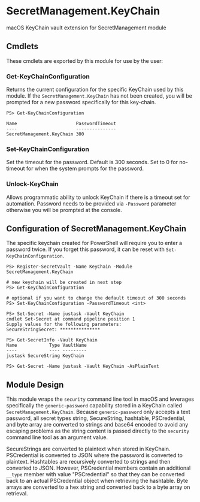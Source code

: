# SecretManagement.KeyChain

macOS KeyChain vault extension for SecretManagement module

## Cmdlets

These cmdlets are exported by this module for use by the user:

### Get-KeyChainConfiguration

Returns the current configuration for the specific KeyChain used by this module. If the `SecretManagement.KeyChain` has not been created, you will be prompted for a new password specifically for this key-chain.

```powershell-output
PS> Get-KeyChainConfiguration

Name                      PasswordTimeout
----                      ---------------
SecretManagement.KeyChain 300
```

### Set-KeyChainConfiguration

Set the timeout for the password.  Default is 300 seconds.  Set to 0 for no-timeout for when the system prompts for the password.

### Unlock-KeyChain

Allows programmatic ability to unlock KeyChain if there is a timeout set for automation.  Password needs to be
provided via `-Password` parameter otherwise you will be prompted at the console.

## Configuration of SecretManagement.KeyChain

The specific keychain created for PowerShell will require you to enter a password twice. If you forget this password, it can be reset with `Set-KeyChainConfiguration`.

```console
PS> Register-SecretVault -Name KeyChain -Module SecretManagement.KeyChain

# new keychain will be created in next step
PS> Get-KeyChainConfiguration

# optional if you want to change the default timeout of 300 seconds
PS> Set-KeyChainConfiguration -PasswordTimeout <int>

PS> Set-Secret -Name justask -Vault KeyChain
cmdlet Set-Secret at command pipeline position 1
Supply values for the following parameters:
SecureStringSecret: ***************

PS> Get-SecretInfo -Vault KeyChain
Name            Type VaultName
----            ---- ---------
justask SecureString KeyChain

PS> Get-Secret -Name justask -Vault KeyChain -AsPlainText
```

## Module Design

This module wraps the `security` command line tool in macOS and leverages specifically the `generic-password` capability stored
in a KeyChain called `SecretManagement.KeyChain`.
Because `generic-password` only accepts a text password, all secret types string, SecureString, hashtable, PSCredential, and byte array
are converted to strings and base64 encoded to avoid any escaping problems as the string content is passed directly to the
`security` command line tool as an argument value.

SecureStrings are converted to plaintext when stored in KeyChain.
PSCredential is converted to JSON where the password is converted to plaintext.
Hashtables are recursively converted to strings and then converted to JSON.
However, PSCredential members contain an additional `__type` member with value "PSCredential" so that they can be
converted back to an actual PSCredential object when retrieving the hashtable.
Byte arrays are converted to a hex string and converted back to a byte array on retrieval.
